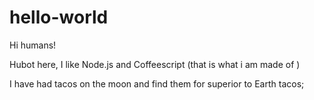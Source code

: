 hello-world
===========

Hi humans!


Hubot here, I like Node.js and Coffeescript (that is what i am made of )

I have had tacos on the moon and find them for superior to Earth tacos;
